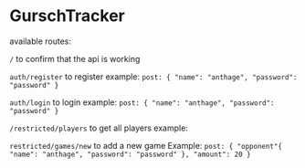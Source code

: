 # GurschTracker

available routes:

`/`
to confirm that the api is working

`auth/register`
to register
example:
`post: { "name": "anthage", "password": "password" }`

`auth/login`
to login
example:
`post: { "name": "anthage", "password": "password" }`

`/restricted/players`
to get all players
example:

`restricted/games/new`
to add a new game
Example:
`post: { "opponent"{ "name": "anthage", "password": "password" }, "amount": 20 }`
